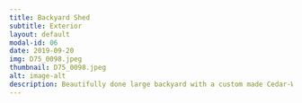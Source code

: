 ```yaml
---
title: Backyard Shed
subtitle: Exterior
layout: default
modal-id: 06
date: 2019-09-20
img: D75_0098.jpeg
thumbnail: D75_0098.jpeg
alt: image-alt
description: Beautifully done large backyard with a custom made Cedar-Wood Shed with extra large windows. PS: The shed also has bunkbeds inside.
---
```


